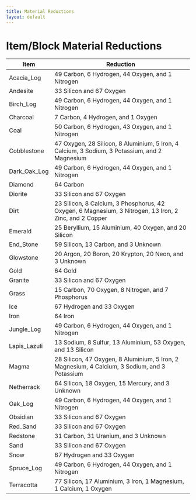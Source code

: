 ```yaml
---
title: Material Reductions
layout: default
---
```


# Item/Block Material Reductions

| Item         | Reduction                                                                                              |
| ------------ | ------------------------------------------------------------------------------------------------------ |
| Acacia_Log   | 49 Carbon, 6 Hydrogen, 44 Oxygen, and 1 Nitrogen                                                       |
| Andesite     | 33 Silicon and 67 Oxygen                                                                               |
| Birch_Log    | 49 Carbon, 6 Hydrogen, 44 Oxygen, and 1 Nitrogen                                                       |
| Charcoal     | 7 Carbon, 4 Hydrogen, and 1 Oxygen                                                                     |
| Coal         | 50 Carbon, 6 Hydrogen, 43 Oxygen, and 1 Nitrogen                                                       |
| Cobblestone  | 47 Oxygen, 28 Silicon, 8 Aluminium, 5 Iron, 4 Calcium, 3 Sodium, 3 Potassium, and 2 Magnesium          |
| Dark_Oak_Log | 49 Carbon, 6 Hydrogen, 44 Oxygen, and 1 Nitrogen                                                       |
| Diamond      | 64 Carbon                                                                                              |
| Diorite      | 33 Silicon and 67 Oxygen                                                                               |
| Dirt         | 23 Silicon, 8 Calcium, 3 Phosphorus, 42 Oxygen, 6 Magnesium, 3 Nitrogen, 13 Iron, 2 Zinc, and 2 Copper |
| Emerald      | 25 Beryllium, 15 Aluminium, 40 Oxygen, and 20 Silicon                                                  |
| End_Stone    | 59 Silicon, 13 Carbon, and 3 Unknown                                                                   |
| Glowstone    | 20 Argon, 20 Boron, 20 Krypton, 20 Neon, and 3 Unknown                                                 |
| Gold         | 64 Gold                                                                                                |
| Granite      | 33 Silicon and 67 Oxygen                                                                               |
| Grass        | 15 Carbon, 70 Oxygen, 8 Nitrogen, and 7 Phosphorus                                                     |
| Ice          | 67 Hydrogen and 33 Oxygen                                                                              |
| Iron         | 64 Iron                                                                                                |
| Jungle_Log   | 49 Carbon, 6 Hydrogen, 44 Oxygen, and 1 Nitrogen                                                       |
| Lapis_Lazuli | 13 Sodium, 8 Sulfur, 13 Aluminium, 53 Oxygen, and 13 Silicon                                           |
| Magma        | 28 Silicon, 47 Oxygen, 8 Aluminium, 5 Iron, 2 Magnesium, 4 Calcium, 3 Sodium, and 3 Potassium          |
| Netherrack   | 64 Silicon, 18 Oxygen, 15 Mercury, and 3 Unknown                                                       |
| Oak_Log      | 49 Carbon, 6 Hydrogen, 44 Oxygen, and 1 Nitrogen                                                       |
| Obsidian     | 33 Silicon and 67 Oxygen                                                                    |
| Red_Sand     | 33 Silicon and 67 Oxygen                                                                    |
| Redstone     | 31 Carbon, 31 Uranium, and 3 Unknown                                                                   |
| Sand         | 33 Silicon and 67 Oxygen                                                                    |
| Snow         | 67 Hydrogen and 33 Oxygen                                                                              |
| Spruce_Log   | 49 Carbon, 6 Hydrogen, 44 Oxygen, and 1 Nitrogen                                                       |
| Terracotta   | 77 Silicon, 17 Aluminium, 3 Iron, 1 Magnesium, 1 Calcium, 1 Oxygen                                     |
